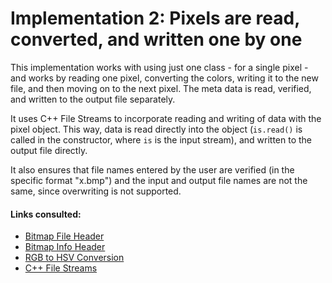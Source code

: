 # Implementation 2: Pixels are read, converted, and written one by one

This implementation works with using just one class - for a single pixel - and works by reading one pixel, converting the colors, writing it to the new file, and then moving on to the next pixel. The meta data is read, verified, and written to the output file separately.

It uses C++ File Streams to incorporate reading and writing of data with the pixel object. This way, data is read directly into the object (`is.read()` is called in the constructor, where `is` is the input stream), and written to the output file directly.

It also ensures that file names entered by the user are verified (in the specific format "x.bmp") and the input and output file names are not the same, since overwriting is not supported.

#### Links consulted:
- [Bitmap File Header](https://docs.microsoft.com/en-us/windows/win32/api/wingdi/ns-wingdi-bitmapfileheader)
- [Bitmap Info Header](https://docs.microsoft.com/en-us/previous-versions//dd183376(v=vs.85)?redirectedfrom=MSDN)
- [RGB to HSV Conversion](https://www.rapidtables.com/convert/color/rgb-to-hsv.html)
- [C++ File Streams](http://www.cplusplus.com/doc/tutorial/files/)
